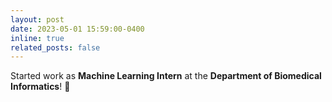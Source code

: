 ```yaml
---
layout: post
date: 2023-05-01 15:59:00-0400
inline: true
related_posts: false
---
```


Started work as **Machine Learning Intern** at the **Department of Biomedical Informatics**! :microscope:
